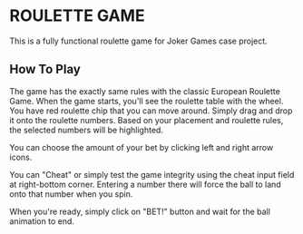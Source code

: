 # ROULETTE GAME

This is a fully functional roulette game for Joker Games case project.

## How To Play
The game has the exactly same rules with the classic European Roulette Game. When the game starts, you'll see the roulette table with the wheel. You have red roulette chip that you can move around. Simply drag and drop it onto the roulette numbers. Based on your placement and roulette rules, the selected numbers will be highlighted.

You can choose the amount of your bet by clicking left and right arrow icons.

You can "Cheat" or simply test the game integrity using the cheat input field at right-bottom corner. Entering a number there will force the ball to land onto that number when you spin.

When you're ready, simply click on "BET!" button and wait for the ball animation to end.




